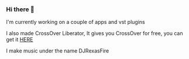 ### Hi there 👋

I'm currently  working on a couple of apps and vst plugins

I also made CrossOver Liberator, It gives you CrossOver for free, you can get it [HERE](https://github.com/rhenrywarren/CrossoverFree)

I make music under the name DJRexasFire

<!--
**rhenrywarren/rhenrywarren** is a ✨ _special_ ✨ repository because its `README.md` (this file) appears on your GitHub profile.
#H
Here are some ideas to get you started:
### HI
- 🔭 I’m currently working on ...
### I'm working on a couple of apps and vst plugins
- 🌱 I’m currently learning ...
- 👯 I’m looking to collaborate on ...
- 🤔 I’m looking for help with ...
- 💬 Ask me about ...
- 📫 How to reach me: ...
- 😄 Pronouns: ...
- ⚡ Fun fact: ...
-->

